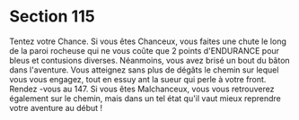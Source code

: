 # Section 115

Tentez votre Chance. Si vous êtes Chanceux, vous faites une
chute le long de la paroi rocheuse qui ne vous coûte que 2 points
d'ENDURANCE  pour bleus et contusions diverses. Néanmoins,
vous avez brisé un bout du bâton dans l'aventure. Vous atteignez
sans plus de dégâts le chemin sur lequel vous vous engagez, tout
en essuy ant la sueur qui perle à votre front. Rendez -vous au 147.
Si vous êtes Malchanceux, vous vous retrouverez également sur
le chemin, mais dans un tel état qu'il vaut mieux reprendre votre
aventure au début !
